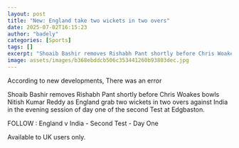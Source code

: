 ```yaml
---
layout: post
title: "New: England take two wickets in two overs"
date: 2025-07-02T16:15:23
author: "badely"
categories: [Sports]
tags: []
excerpt: "Shoaib Bashir removes Rishabh Pant shortly before Chris Woakes bowls Nitish Kumar Reddy as England grab two wickets in two overs against India in the "
image: assets/images/b368ebddcb506c353441260b93803dec.jpg
---
```


According to new developments, There was an error

Shoaib Bashir removes Rishabh Pant shortly before Chris Woakes bowls Nitish Kumar Reddy as England grab two wickets in two overs against India in the evening session of day one of the second Test at Edgbaston. 

FOLLOW : England v India - Second Test - Day One

Available to UK users only.

